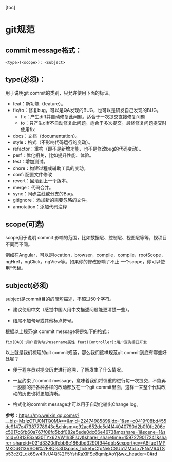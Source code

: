 [toc]

# git规范

## **commit message格式**：

```
<type>(<scope>): <subject>
```



## **type(必须)**：

用于说明git commit的类别，只允许使用下面的标识。



- feat：新功能（feature）。
- fix/to：修复bug，可以是QA发现的BUG，也可以是研发自己发现的BUG。
  - fix：产生diff并自动修复此问题。适合于一次提交直接修复问题
  - to：只产生diff不自动修复此问题。适合于多次提交。最终修复问题提交时使用fix
- docs：文档（documentation）。
- style：格式（不影响代码运行的变动）。
- refactor：重构（即不是新增功能，也不是修改bug的代码变动）。
- perf：优化相关，比如提升性能、体验。
- test：增加测试。
- chore：构建过程或辅助工具的变动。
- conf: 配置文件修改
- revert：回滚到上一个版本。
- merge：代码合并。
- sync：同步主线或分支的Bug。
- gitignore：添加新的需要忽略的文件。
- annotation：添加代码注释



## **scope(可选)**

scope用于说明 commit 影响的范围，比如数据层、控制层、视图层等等，视项目不同而不同。



例如在Angular，可以是location，browser，compile，compile，rootScope， ngHref，ngClick，ngView等。如果你的修改影响了不止 一个scope，你可以使用*代替。



## **subject(必须)**

subject是commit目的的简短描述，不超过50个字符。

- 建议使用中文（感觉中国人用中文描述问题能更清楚一些）。

- 结尾不加句号或其他标点符号。

  

根据以上规范git commit message将是如下的格式：

```
fix(DAO):用户查询缺少username属性 feat(Controller):用户查询接口开发
```



以上就是我们梳理的git commit规范，那么我们这样规范git commit到底有哪些好处呢？

- 便于程序员对提交历史进行追溯，了解发生了什么情况。

- 一旦约束了commit message，意味着我们将慎重的进行每一次提交，不能再一股脑的把各种各样的改动都放在一个git commit里面，这样一来整个代码改动的历史也将更加清晰。

- 格式化的commit message才可以用于自动化输出Change log。

**参考**：https://mp.weixin.qq.com/s?__biz=MzIzOTU0NTQ0MA==&mid=2247498589&idx=1&sn=c0419f08bd455de9147e47387778943e&chksm=e92ac652de5d4f44040790d2b0f0fe206cc5017c6fb60a767f08fd5bdf082e5ede0dc66e4673&mpshare=1&scene=1&srcid=0813ESxaG0TYx62VW1h3FiUv&sharer_sharetime=1597279017241&sharer_shareid=031d3320dfcbb6e186dbd3290f944dbb&exportkey=A8ilueTMPMKOdG13VSO6%2F8Q%3D&pass_ticket=CfpNekCSUb1ZMbLx7FNcV64TSp53cZQLqk6Sw4RvU4Q%2F5YshRaXlFSe8qmlpAoYj&wx_header=0#rd